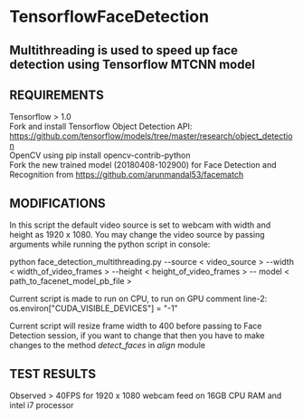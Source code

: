 # TensorflowFaceDetection

## Multithreading is used to speed up face detection using Tensorflow MTCNN model

## REQUIREMENTS
Tensorflow > 1.0    			
Fork and install Tensorflow Object Detection API: https://github.com/tensorflow/models/tree/master/research/object_detection  	
OpenCV using pip install opencv-contrib-python  			
Fork the new trained model (20180408-102900) for Face Detection and Recognition from https://github.com/arunmandal53/facematch

## MODIFICATIONS
In this script the default video source is set to webcam with width and height as 1920 x 1080. You may change the video source by passing arguments while running the python script in console:  		

python face_detection_multithreading.py --source < video_source > --width < width_of_video_frames > --height < height_of_video_frames > -- model < path_to_facenet_model_pb_file >

Current script is made to run on CPU, to run on GPU comment line-2: os.environ["CUDA_VISIBLE_DEVICES"] = "-1"

Current script will resize frame width to 400 before passing to Face Detection session, if you want to change that then you have to make changes to the method *detect_faces* in *align* module

## TEST RESULTS
Observed > 40FPS for 1920 x 1080 webcam feed on 16GB CPU RAM and intel i7 processor






